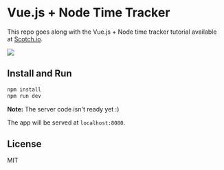 # Vue.js + Node Time Tracker

This repo goes along with the Vue.js + Node time tracker tutorial available at [Scotch.io](https://scotch.io).

![](https://cdn.scotch.io/9/ILKc5RKTTvuv2JbkDbSj_vue-time-5.png)

## Install and Run

```bash
npm install
npm run dev
```

**Note:** The server code isn't ready yet :)

The app will be served at `localhost:8080`.

## License

MIT
